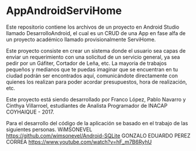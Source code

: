 # AppAndroidServiHome
Este repositorio contiene los archivos de un proyecto en Android Studio llamado DesarrolloAndroid, el cual es un CRUD 
de una App en fase alfa de un proyecto académico llamado provisionalmente ServiHome.

Este proyecto consiste en crear un sistema donde el usuario sea capas de enviar un requerimiento con una solicitud de un 
servicio general, ya sea pedir por un Gáfiter, Cortador de Leña, etc. La mayoria de trabajos pequeños y medianos que te puedas
imaginar que se encuentran en tu ciudad podrán ser encontrados aquí, comunicándote directamente con quienes los realizan para 
poder acordar presupuestos, hora de realización, etc.

Este proyecto está siendo desarrollado por Franco López, Pablo Navarro y Cinthya Villarroel, estudiantes de Analista Programador 
de INACAP COYHAIQUE - 2017.

Para el desarrollo del código de la aplicación se basado en el trabajo de las siguientes personas.
WiMSONEVEL https://github.com/wimsonevel/Android-SQLite
GONZALO EDUARDO PEREZ CORREA https://www.youtube.com/watch?v=hF_m7B6RyhU
